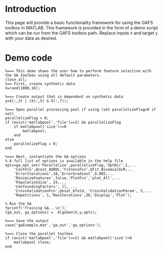 # Introduction #

This page will provide a basic functionality framework for using the GAFS toolbox in MATLAB. This framework is provided in the form of a demo script which can be run from the GAFS toolbox path. Replace inputs `X` and target `y` with your data as desired.

# Demo code #
```
%=== This demo shows the user how to perform feature selection with the GA toolbox using all default parameters.
close all;
%== First, create synthetic data
X=rand(1000,10);

%=== Create output that is dependent on synthetic data
y=X(:,3) | (X(:,5) & X(:,7));

%=== Open parallel processing pool if using (set parallelizeFlag=0 if not)
parallelizeFlag = 0;
if (exist('matlabpool','file')==2) && parallelizeFlag
    if matlabpool('size')<=0
        matlabpool;
    end
else
    parallelizeFlag = 0;
end

%=== Next, instantiate the GA options
% A full list of options is available in the help file
opts=ga_opt_set('Parallelize',parallelizeFlag,'OptDir',1,...
    'CostFcn',@cost_AUROC,'FitnessFcn',@fit_BinomialGLM,...
    'ErrorIterations',10,'ErrorGradient',0.005,...
    'MinimizeFeatures',false,'PlotFcn','plot_All',...
    'PopulationSize', 24,...
    'ConfoundingFactors', [], ...
    'CrossValidationFcn',@xval_Kfold, 'CrossValidationParam', 5,...
    'Repetitions', 1,'MaxIterations',50,'Display','Plot');

% Run the GA
fprintf('Training GA...\n');
[ga_out, ga_options] =  AlgoGen(X,y,opts);

%=== Save the output
save('gaExample.mat','ga_out','ga_options');

%=== Close the parallel toolbox
if (exist('matlabpool','file')==2) && matlabpool('size')>0
    matlabpool close;
end
```